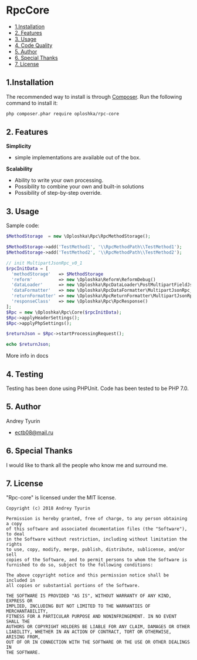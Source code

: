 RpcCore
=================

* [1.Installation](#block1)
* [2. Features](#block2)
* [3. Usage](#block3)
* [4. Code Quality](#block5)
* [5. Author](#block6)
* [6. Special Thanks](#block6)
* [7. License](#block7)

<a name="block1"></a>
## 1.Installation
The recommended way to install is through [Composer](http://getcomposer.org). Run the following command to install it:

```sh
php composer.phar require oploshka/rpc-core
```

<a name="block2"></a>
## 2. Features

**Simplicity**
- simple implementations are available out of the box.

**Scalability**
- Ability to write your own processing.
- Possibility to combine your own and built-in solutions
- Possibility of step-by-step override.

<a name="block3"></a>
## 3. Usage

Sample code:
```php
$MethodStorage  = new \Oploshka\Rpc\RpcMethodStorage();

$MethodStorage->add('TestMethod1', '\\RpcMethodPath\\TestMethod1');
$MethodStorage->add('TestMethod2', '\\RpcMethodPath\\TestMethod2');

// init MultipartJsonRpc_v0_1
$rpcInitData = [
  'methodStorage'   => $MethodStorage                                           ,
  'reform'          => new \Oploshka\Reform\ReformDebug()                       ,
  'dataLoader'      => new \Oploshka\RpcDataLoader\PostMultipartFieldJson()     ,
  'dataFormatter'   => new \Oploshka\RpcDataFormatter\MultipartJsonRpc_v0_1()   ,
  'returnFormatter' => new \Oploshka\RpcReturnFormatter\MultipartJsonRpc_v0_1() ,
  'responseClass'   => new \Oploshka\Rpc\RpcResponse()                             ,
];
$Rpc = new \Oploshka\Rpc\Core($rpcInitData);
$Rpc->applyHeaderSettings();
$Rpc->applyPhpSettings();

$returnJson = $Rpc->startProcessingRequest();

echo $returnJson;
```
More info in docs

<a name="block4"></a>
## 4. Testing
Testing has been done using PHPUnit. Code has been tested to be PHP 7.0.

<a name="block5"></a>
## 5. Author
Andrey Tyurin
 - <ectb08@mail.ru>


<a name="block6"></a>
## 6. Special Thanks
I would like to thank all the people who know me and surround me.

<a name="block7"></a>
## 7. License
"Rpc-core" is licensed under the MIT license.

```
Copyright (c) 2018 Andrey Tyurin

Permission is hereby granted, free of charge, to any person obtaining a copy
of this software and associated documentation files (the "Software"), to deal
in the Software without restriction, including without limitation the rights
to use, copy, modify, merge, publish, distribute, sublicense, and/or sell
copies of the Software, and to permit persons to whom the Software is
furnished to do so, subject to the following conditions:

The above copyright notice and this permission notice shall be included in
all copies or substantial portions of the Software.

THE SOFTWARE IS PROVIDED "AS IS", WITHOUT WARRANTY OF ANY KIND, EXPRESS OR
IMPLIED, INCLUDING BUT NOT LIMITED TO THE WARRANTIES OF MERCHANTABILITY,
FITNESS FOR A PARTICULAR PURPOSE AND NONINFRINGEMENT. IN NO EVENT SHALL THE
AUTHORS OR COPYRIGHT HOLDERS BE LIABLE FOR ANY CLAIM, DAMAGES OR OTHER
LIABILITY, WHETHER IN AN ACTION OF CONTRACT, TORT OR OTHERWISE, ARISING FROM,
OUT OF OR IN CONNECTION WITH THE SOFTWARE OR THE USE OR OTHER DEALINGS IN
THE SOFTWARE.
```
